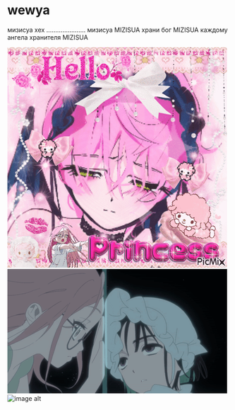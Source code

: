 # wewya
мизисуа хех ...................... мизисуа  MIZISUA храни бог MIZISUA каждому ангела хранителя MIZISUA

![image alt](https://github.com/wewyamoll/wewya/blob/7b48a1498aa9e56c94f3d770f07aa2f764b2f5c8/Mizi%20Alnst%20GIF%20%E2%80%93%20Mizi%20Alnst%20Alien%20%E2%80%93%20discover%20and%20share%20GIFs.gif)
![image alt](https://github.com/wewyamoll/wewya/blob/main/Mizisua%20Alien%20Stage%20GIF%20%E2%80%93%20Mizisua%20Alien%20stage%20Mizi%20%E2%80%93%20discover%20and%20share%20GIFs.gif?raw=true)
![image alt](https://github.com/wewyamoll/wewya/blob/7b48a1498aa9e56c94f3d770f07aa2f764b2f5c8/503effc60afba2f579d2ad209eeeb503.gif)

